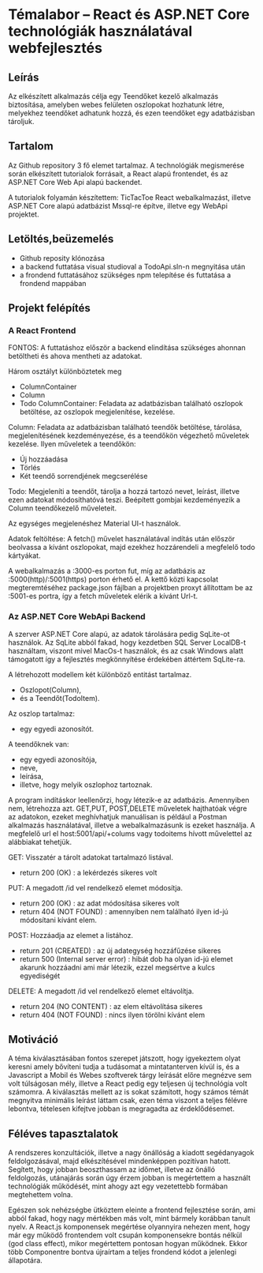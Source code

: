 #	Témalabor – React és ASP.NET Core technológiák használatával webfejlesztés

## Leírás

Az elkészített alkalmazás célja egy Teendőket kezelő alkalmazás biztosítása, amelyben webes felületen oszlopokat hozhatunk létre, melyekhez teendőket adhatunk hozzá, és ezen teendőket egy adatbázisban tároljuk.

## Tartalom
Az Github repository 3 fő elemet tartalmaz. A technológiák megismerése során elkészített tutorialok forrásait, a React alapú frontendet, és az ASP.NET Core Web Api alapú backendet.

A tutorialok folyamán készítettem: TicTacToe React webalkalmazást, illetve ASP.NET Core alapú adatbázist Mssql-re építve, illetve egy WebApi projektet.

## Letöltés,beüzemelés

 - Github reposity klónozása
 - a backend futtatása visual studioval a TodoApi.sln-n megnyitása után
 - a frondend futtatásához szükséges npm telepítése és futtatása a frondend mappában

## Projekt felépítés

### A React Frontend

FONTOS: A futtatáshoz először a backend elindítása szükséges ahonnan betöltheti és ahova mentheti az adatokat.

Három osztályt különböztetek meg
  -	ColumnContainer
  -	Column
  -	Todo
ColumnContainer: Feladata az adatbázisban található oszlopok betöltése, az oszlopok megjelenítése, kezelése.

Column: Feladata az adatbázisban található teendők betöltése, tárolása, megjelenítésének kezdeményezése, és a teendőkön végezhető műveletek kezelése.
Ilyen műveletek a teendőkön:
  - Új hozzáadása
  - Törlés
  - Két teendő sorrendjének megcserélése

Todo: Megjeleníti a teendőt, tárolja a hozzá tartozó nevet, leírást, illetve ezen adatokat módosíthatóvá teszi. Beépített gombjai kezdeményezik a Column teendőkezelő műveleteit.

Az egységes megjelenéshez Material UI-t használok.

Adatok feltöltése: A fetch() művelet használatával indítás után először beolvassa a kívánt oszlopokat, majd ezekhez hozzárendeli a megfelelő todo kártyákat.

A webalkalmazás a :3000-es porton fut, míg az adatbázis az :5000(http)/:5001(https) porton érhető el. A kettő közti kapcsolat megteremtéséhez package.json fájlban a projektben proxyt állítottam be az :5001-es portra, így a fetch műveletek elérik a kívánt Url-t.

### Az ASP.NET Core WebApi Backend

A szerver  ASP.NET Core alapú, az adatok tárolására pedig SqLite-ot használok. Az SqLite abból fakad, hogy kezdetben  SQL Server LocalDB-t használtam, viszont mivel MacOs-t használok, és az csak Windows alatt támogatott így a fejlesztés megkönnyítése érdekében áttértem SqLite-ra.

A létrehozott modellem két különböző entitást tartalmaz. 
  - Oszlopot(Column),
  - és a Teendőt(TodoItem). 

Az oszlop tartalmaz:
  - egy egyedi azonosítót.

A teendőknek van:
 - egy egyedi azonosítója,
 - neve,
 - leírása,
 - illetve, hogy melyik oszlophoz tartoznak.


A program indításkor leellenőrzi, hogy létezik-e az adatbázis. Amennyiben nem, létrehozza azt.
GET,PUT, POST,DELETE műveletek hajthatóak végre az adatokon, ezeket meghívhatjuk manuálisan is például a Postman alkalmazás használatával, illetve a webalkalmazásunk is ezeket használja.
A megfelelő url el host:5001/api/+colums vagy todoitems hívott művelettel az alábbiakat tehetjük.

GET: Visszatér a tárolt adatokat tartalmazó listával.
 - return 200 (OK) : a lekérdezés sikeres volt

PUT: A megadott /id vel rendelkező elemet módosítja.
 - return 200 (OK) : az adat módosítása sikeres volt
 - return 404 (NOT FOUND) : amennyiben nem található ilyen id-jú módosítani kívánt elem.

POST: Hozzáadja az elemet a listához.
 - return 201 (CREATED) : az új adategység hozzáfűzése sikeres
 - return 500 (Internal server error) : hibát dob ha olyan id-jú elemet akarunk hozzáadni ami már létezik, ezzel megsértve a kulcs egyediségét

DELETE: A megadott /id vel rendelkező elemet eltávolítja.
 - return 204 (NO CONTENT) : az elem eltávolítása sikeres
 - return 404 (NOT FOUND) : nincs ilyen törölni kívánt elem

## Motiváció

A téma kiválasztásában fontos szerepet játszott, hogy igyekeztem olyat keresni amely bővíteni tudja a tudásomat a mintatanterven kívül is, és a Javascript a Mobil és Webes szoftverek tárgy leírását előre megnézve sem volt túlságosan mély, illetve a React pedig egy teljesen új technológia volt számomra. A kiválasztás mellett az is sokat számított, hogy számos témát megnyitva minimális leírást láttam csak, ezen téma viszont a teljes félévre lebontva, tételesen kifejtve jobban is megragadta az érdeklődésemet.

## Féléves tapasztalatok

A rendszeres konzultációk, illetve a nagy önállóság a kiadott segédanyagok feldolgozásával, majd elkészítésével mindenképpen pozitívan hatott. Segített, hogy jobban beoszthassam az időmet, illetve az önálló feldolgozás, utánajárás során úgy érzem jobban is megértettem a használt technológiák működését, mint ahogy azt egy vezetettebb formában megtehettem volna.


Egészen sok nehézségbe ütköztem eleinte a frontend fejlesztése során, ami abból fakad, hogy nagy mértékben más volt, mint bármely korábban tanult nyelv. A React.js komponensek megértése olyannyira nehezen ment, hogy már egy működő frontendem volt csupán komponensekre bontás nélkül (god class effect), mikor megértettem pontosan hogyan működnek. Ekkor több Componentre bontva újraírtam a teljes frondend kódot a jelenlegi állapotára.
